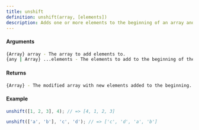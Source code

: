 ```yaml
---
title: unshift
definition: unshift(array, [elements])
description: Adds one or more elements to the beginning of an array and returns the new length of the array.
---
```



#### Arguments


```bash
{Array} array - The array to add elements to.
{any | Array} ...elements - The elements to add to the beginning of the array.
```


#### Returns


```bash
{Array} - The modified array with new elements added to the beginning.
```


#### Example


```ts
unshift([1, 2, 3], 4); // => [4, 1, 2, 3]

unshift(['a', 'b'], 'c', 'd'); // => ['c', 'd', 'a', 'b']
```